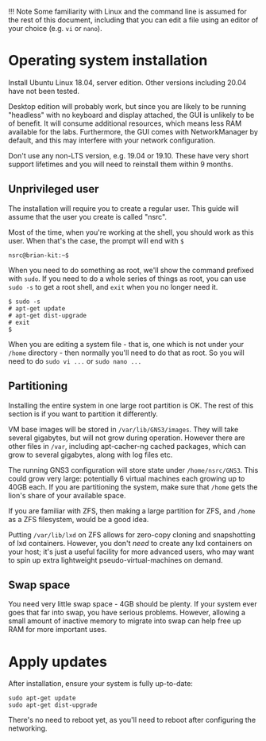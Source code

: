 !!! Note
    Some familiarity with Linux and the command line is assumed for the
    rest of this document, including that you can edit a file using an editor of
    your choice (e.g.  `vi` or `nano`).

# Operating system installation

Install Ubuntu Linux 18.04, server edition.  Other versions including 20.04
have not been tested.

Desktop edition will probably work, but since you are likely to be running
"headless" with no keyboard and display attached, the GUI is unlikely to be
of benefit.  It will consume additional resources, which means less RAM
available for the labs.  Furthermore, the GUI comes with NetworkManager by
default, and this may interfere with your network configuration.

Don't use any non-LTS version, e.g. 19.04 or 19.10.  These have very short
support lifetimes and you will need to reinstall them within 9 months.

## Unprivileged user

The installation will require you to create a regular user.  This guide will
assume that the user you create is called "nsrc".

Most of the time, when you're working at the shell, you should work as this
user.  When that's the case, the prompt will end with `$`

```
nsrc@brian-kit:~$ 
```

When you need to do something as root, we'll show the command prefixed with
`sudo`.  If you need to do a whole series of things as root, you can use
`sudo -s` to get a root shell, and `exit` when you no longer need it.

```
$ sudo -s
# apt-get update
# apt-get dist-upgrade
# exit
$ 
```

When you are editing a system file - that is, one which is not under your
`/home` directory - then normally you'll need to do that as root.  So you
will need to do `sudo vi ...` or `sudo nano ...`

## Partitioning

Installing the entire system in one large root partition is OK.  The rest of
this section is if you want to partition it differently.

VM base images will be stored in `/var/lib/GNS3/images`.  They will take
several gigabytes, but will not grow during operation.  However there are
other files in `/var`, including apt-cacher-ng cached packages, which can
grow to several gigabytes, along with log files etc.

The running GNS3 configuration will store state under `/home/nsrc/GNS3`. 
This could grow very large: potentially 6 virtual machines each growing up
to 40GB each.  If you are partitioning the system, make sure that `/home`
gets the lion's share of your available space.

If you are familiar with ZFS, then making a large partition for ZFS, and
`/home` as a ZFS filesystem, would be a good idea.

Putting `/var/lib/lxd` on ZFS allows for zero-copy cloning and snapshotting
of lxd containers.  However, you don't *need* to create any lxd containers
on your host; it's just a useful facility for more advanced users, who may
want to spin up extra lightweight pseudo-virtual-machines on demand.

## Swap space

You need very little swap space - 4GB should be plenty.  If your system ever
goes that far into swap, you have serious problems.  However, allowing a
small amount of inactive memory to migrate into swap can help free up RAM
for more important uses.

# Apply updates

After installation, ensure your system is fully up-to-date:

```
sudo apt-get update
sudo apt-get dist-upgrade
```

There's no need to reboot yet, as you'll need to reboot after configuring
the networking.
